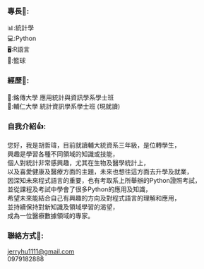 ### 專長👊:

📊:統計學 \
💻:Python \
🖥️:R語言 \
🏀:籃球

### 經歷🏢:

🏫:銘傳大學 應用統計與資訊學系學士班 \
🏫:輔仁大學 統計資訊學系學士班 (現就讀)

### 自我介紹👍:

您好，我是胡哲瑋，目前就讀輔大統資系三年級，是位轉學生， \
興趣是學習各種不同領域的知識或技能， \
個人對統計非常感興趣，尤其在生物及醫學統計上， \
以及喜愛健康及醫療方面的主題，未來也想往這方面去升學及就業， \
因深知未來程式語言的重要，也有考取系上所舉辦的Python證照考試， \
並從課程及考試中學會了很多Python的應用及知識， \
希望未來能結合自己有興趣的方向及對程式語言的理解和應用， \
並持續保持對新知識及領域學習的渴望， \
成為一位醫療數據領域的專家。

### 聯絡方式📧:
jerryhu1111@gmail.com \
0979182888

